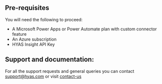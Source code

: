
## Pre-requisites
You will need the following to proceed:
* A Microsoft Power Apps or Power Automate plan with custom connector feature
* An Azure subscription
* HYAS Insight API Key

## Support and documentation: 
For all the support requests and general queries you can contact support@hyas.com or visit [contact-us](https://www.hyas.com/contact)
